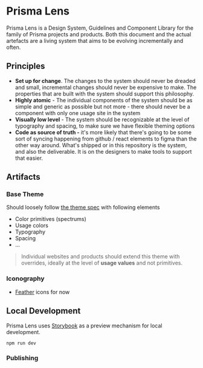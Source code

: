 # Prisma Lens

Prisma Lens is a Design System, Guidelines and Component Library for the family of Prisma projects and products. Both this document and the actual artefacts are a living system that aims to be evolving incrementally and often.

## Principles

- **Set up for change**. The changes to the system should never be dreaded and small, incremental changes should never be expensive to make. The properties that are built with the system should support this philosophy.
- **Highly atomic** - The individual components of the system should be as simple and generic as possible but not more - there should never be a component with only one usage site in the system
- **Visually low level** - The system should be recognizable at the level of typography and spacing, to make sure we have flexible theming options
- **Code as source of truth -** it's more likely that there's going to be some sort of syncing happening from github / react elements to figma than the other way around. What's shipped or in this repository is the system, and also the deliverable. It is on the designers to make tools to support that easier.

## Artifacts

### Base Theme

Should loosely follow [the theme spec](https://system-ui.com/theme) with following elements

- Color primitives (spectrums)
- Usage colors
- Typography
- Spacing
- ...

> Individual websites and products should extend this theme with overrides, ideally at the level of **usage values** and not primitives.

### Iconography

- [Feather](https://feathericons.com) icons for now

## Local Development

Prisma Lens uses [Storybook](https://storybook.js.org/) as a preview mechanism for local development.

```
npm run dev
```

### Publishing
